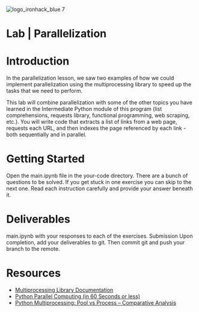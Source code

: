 ![logo_ironhack_blue 7](https://user-images.githubusercontent.com/23629340/40541063-a07a0a8a-601a-11e8-91b5-2f13e4e6b441.png)

# Lab | Parallelization

# Introduction

In the parallelization lesson, we saw two examples of how we could implement parallelization using the multiprocessing library to speed up the tasks that we need to perform.

This lab will combine parallelization with some of the other topics you have learned in the Intermediate Python module of this program (list comprehensions, requests library, functional programming, web scraping, etc.). You will write code that extracts a list of links from a web page, requests each URL, and then indexes the page referenced by each link - both sequentially and in parallel.

# Getting Started

Open the main.ipynb file in the your-code directory. There are a bunch of questions to be solved. If you get stuck in one exercise you can skip to the next one. Read each instruction carefully and provide your answer beneath it.

# Deliverables

main.ipynb with your responses to each of the exercises.
Submission
Upon completion, add your deliverables to git. Then commit git and push your branch to the remote.

# Resources

- [Multiprocessing Library Documentation](https://docs.python.org/3/library/multiprocessing.html?highlight=multiprocessing#module-multiprocessing)
- [Python Parallel Computing (in 60 Seconds or less)](https://dbader.org/blog/python-parallel-computing-in-60-seconds)
- [Python Multiprocessing: Pool vs Process – Comparative Analysis](https://www.ellicium.com/python-multiprocessing-pool-process/)
